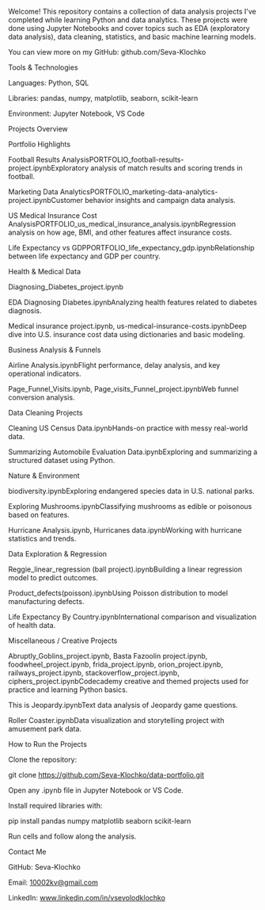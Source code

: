Welcome!
This repository contains a collection of data analysis projects I've completed while learning Python and data analytics.
These projects were done using Jupyter Notebooks and cover topics such as EDA (exploratory data analysis), data cleaning, statistics, and basic machine learning models.

You can view more on my GitHub: github.com/Seva-Klochko

Tools & Technologies

Languages: Python, SQL

Libraries: pandas, numpy, matplotlib, seaborn, scikit-learn

Environment: Jupyter Notebook, VS Code

Projects Overview

Portfolio Highlights

Football Results AnalysisPORTFOLIO_football-results-project.ipynbExploratory analysis of match results and scoring trends in football.

Marketing Data AnalyticsPORTFOLIO_marketing-data-analytics-project.ipynbCustomer behavior insights and campaign data analysis.

US Medical Insurance Cost AnalysisPORTFOLIO_us_medical_insurance_analysis.ipynbRegression analysis on how age, BMI, and other features affect insurance costs.

Life Expectancy vs GDPPORTFOLIO_life_expectancy_gdp.ipynbRelationship between life expectancy and GDP per country.

Health & Medical Data

Diagnosing_Diabetes_project.ipynb

EDA Diagnosing Diabetes.ipynbAnalyzing health features related to diabetes diagnosis.

Medical insurance project.ipynb, us-medical-insurance-costs.ipynbDeep dive into U.S. insurance cost data using dictionaries and basic modeling.

Business Analysis & Funnels

Airline Analysis.ipynbFlight performance, delay analysis, and key operational indicators.

Page_Funnel_Visits.ipynb, Page_visits_Funnel_project.ipynbWeb funnel conversion analysis.

Data Cleaning Projects

Cleaning US Census Data.ipynbHands-on practice with messy real-world data.

Summarizing Automobile Evaluation Data.ipynbExploring and summarizing a structured dataset using Python.

Nature & Environment

biodiversity.ipynbExploring endangered species data in U.S. national parks.

Exploring Mushrooms.ipynbClassifying mushrooms as edible or poisonous based on features.

Hurricane Analysis.ipynb, Hurricanes data.ipynbWorking with hurricane statistics and trends.

Data Exploration & Regression

Reggie_linear_regression (ball project).ipynbBuilding a linear regression model to predict outcomes.

Product_defects(poisson).ipynbUsing Poisson distribution to model manufacturing defects.

Life Expectancy By Country.ipynbInternational comparison and visualization of health data.

Miscellaneous / Creative Projects

Abruptly_Goblins_project.ipynb, Basta Fazoolin project.ipynb, foodwheel_project.ipynb, frida_project.ipynb, orion_project.ipynb, railways_project.ipynb, stackoverflow_project.ipynb, ciphers_project.ipynbCodecademy creative and themed projects used for practice and learning Python basics.

This is Jeopardy.ipynbText data analysis of Jeopardy game questions.

Roller Coaster.ipynbData visualization and storytelling project with amusement park data.

How to Run the Projects

Clone the repository:

git clone https://github.com/Seva-Klochko/data-portfolio.git

Open any .ipynb file in Jupyter Notebook or VS Code.

Install required libraries with:

pip install pandas numpy matplotlib seaborn scikit-learn

Run cells and follow along the analysis.

Contact Me

GitHub: Seva-Klochko

Email: 10002kv@gmail.com

LinkedIn: www.linkedin.com/in/vsevolodklochko

